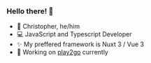 ### Hello there! 👋

- 🎩 Christopher, he/him
- 💻 JavaScript and Typescript Developer
- ✨ My preffered framework is Nuxt 3 / Vue 3
- 🧭 Working on [play2go](https://play2go.cloud/) currently
